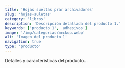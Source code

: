 ```yaml
---
title: 'Hojas sueltas prar archivadores'
slug: 'hojas-suletas'
category: 'libros'
description: 'Descripción detallada del producto 1.'
keywords: ['producto 1', 'adhesivos']
image: '/img/categorias/mockup.webp'
alt: 'Imagen del producto 1'
navigation: true
type: 'producto'
---
```



Detalles y características del producto...